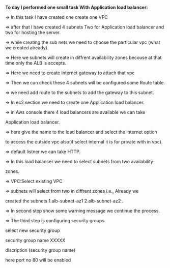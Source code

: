 **To day I performed one small task With Application load balancer:**
 
=> In this task I have created one create one VPC 

=> after that I have created 4 subnets Two for Application load balancer and two for hosting the server.

=> while creating the sub nets we need to choose the particular vpc (what we created already).

=> Here we subnets will create in diffrent availability zones becouse at that time only the ALB is accepts.

=> Here  we need to create Internet gateway to attach that vpc

=> Then we can check these 4 subnets will be configured some Route table.

=> we need add route to the subnets to add the gateway  to this subnet. 

=> In ec2 section we need to create one Application load balancer.

=> in Aws console there 4 load balancers are available we  can take                   

   Application load balancer.

=> here give the name to the load balancer and select the internet option  

   to access the outside vpc also(if select internal it is for private with in vpc).

=> default listner we can take HTTP.

=> In this load balancer we need to select subnets from two availability    

   zones.

=> VPC:Select existing VPC

=> subnets will select from two in diffrent zones i.e., Already we 

   created the subnets 1.alb-subnet-az1 2.alb-subnet-az2 .

=> In second step show some warning message we continue the process.

=> The third step is configuring security groups 

   select new security group 
   
   security group name XXXXX
   
   discription     (security group name) 
   
   here port no 80 will be enabled  